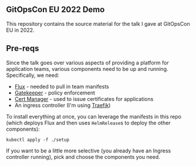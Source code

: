 ## GitOpsCon EU 2022 Demo

This repository contains the source material for the talk I gave at GitOpsCon EU in 2022.

## Pre-reqs

Since the talk goes over various aspects of providing a platform for application teams, various components need to be up and running. Specifically, we need:

- [Flux](https://fluxcd.io) - needed to pull in team manifests
- [Gatekeeper](https://open-policy-agent.github.io/gatekeeper/website/docs/) - policy enforcement
- [Cert Manager](https://cert-manager.io) - used to issue certificates for applications
- An ingress controller (I'm using [Traefik](https://doc.traefik.io/traefik/))

To install everything at once, you can leverage the manifests in this repo (which deploys Flux and then uses `HelmRelease`s to deploy the other components):

```
kubectl apply -f ./setup
```

If you want to be a little more selective (you already have an Ingress controller running), pick and choose the components you need.